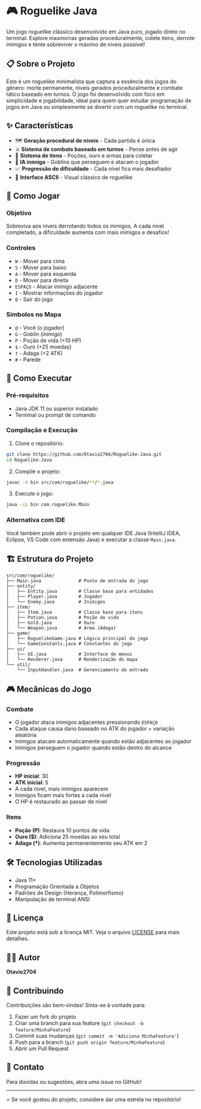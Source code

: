# 🎮 Roguelike Java

Um jogo roguelike clássico desenvolvido em Java puro, jogado direto no terminal. Explore masmorras geradas proceduralmente, colete itens, derrote inimigos e tente sobreviver o máximo de níveis possível!

## 📋 Sobre o Projeto

Este é um roguelike minimalista que captura a essência dos jogos do gênero: morte permanente, níveis gerados proceduralmente e combate tático baseado em turnos. O jogo foi desenvolvido com foco em simplicidade e jogabilidade, ideal para quem quer estudar programação de jogos em Java ou simplesmente se divertir com um roguelike no terminal.

## ✨ Características

- 🗺️ **Geração procedural de níveis** - Cada partida é única
- ⚔️ **Sistema de combate baseado em turnos** - Pense antes de agir
- 🎒 **Sistema de itens** - Poções, ouro e armas para coletar
- 👾 **IA inimiga** - Goblins que perseguem e atacam o jogador
- 📈 **Progressão de dificuldade** - Cada nível fica mais desafiador
- 🎨 **Interface ASCII** - Visual clássico de roguelike

## 🎯 Como Jogar

### Objetivo
Sobreviva aos níveis derrotando todos os inimigos. A cada nível completado, a dificuldade aumenta com mais inimigos e desafios!

### Controles
- `W` - Mover para cima
- `S` - Mover para baixo
- `A` - Mover para esquerda
- `D` - Mover para direita
- `ESPAÇO` - Atacar inimigo adjacente
- `I` - Mostrar informações do jogador
- `Q` - Sair do jogo

### Símbolos no Mapa
- `@` - Você (o jogador)
- `G` - Goblin (inimigo)
- `P` - Poção de vida (+10 HP)
- `$` - Ouro (+25 moedas)
- `†` - Adaga (+2 ATK)
- `#` - Parede

## 🚀 Como Executar

### Pré-requisitos
- Java JDK 11 ou superior instalado
- Terminal ou prompt de comando

### Compilação e Execução

1. Clone o repositório:
```bash
git clone https://github.com/Otavio2704/Roguelike-Java.git
cd Roguelike-Java
```

2. Compile o projeto:
```bash
javac -d bin src/com/roguelike/**/*.java
```

3. Execute o jogo:
```bash
java -cp bin com.roguelike.Main
```

### Alternativa com IDE
Você também pode abrir o projeto em qualquer IDE Java (IntelliJ IDEA, Eclipse, VS Code com extensão Java) e executar a classe `Main.java`.

## 🏗️ Estrutura do Projeto

```
src/com/roguelike/
├── Main.java              # Ponto de entrada do jogo
├── entity/
│   ├── Entity.java        # Classe base para entidades
│   ├── Player.java        # Jogador
│   └── Enemy.java         # Inimigos
├── item/
│   ├── Item.java          # Classe base para itens
│   ├── Potion.java        # Poção de vida
│   ├── Gold.java          # Ouro
│   └── Weapon.java        # Arma (Adaga)
├── game/
│   ├── RoguelikeGame.java # Lógica principal do jogo
│   └── GameConstants.java # Constantes do jogo
├── ui/
│   ├── UI.java            # Interface de menus
│   └── Renderer.java      # Renderização do mapa
└── util/
    └── InputHandler.java  # Gerenciamento de entrada
```

## 🎮 Mecânicas do Jogo

### Combate
- O jogador ataca inimigos adjacentes pressionando `ESPAÇO`
- Cada ataque causa dano baseado no ATK do jogador + variação aleatória
- Inimigos atacam automaticamente quando estão adjacentes ao jogador
- Inimigos perseguem o jogador quando estão dentro do alcance

### Progressão
- **HP inicial**: 30
- **ATK inicial**: 5
- A cada nível, mais inimigos aparecem
- Inimigos ficam mais fortes a cada nível
- O HP é restaurado ao passar de nível

### Itens
- **Poção (P)**: Restaura 10 pontos de vida
- **Ouro ($)**: Adiciona 25 moedas ao seu total
- **Adaga (†)**: Aumenta permanentemente seu ATK em 2

## 🛠️ Tecnologias Utilizadas

- Java 11+
- Programação Orientada a Objetos
- Padrões de Design (Herança, Polimorfismo)
- Manipulação de terminal ANSI

## 📝 Licença

Este projeto está sob a licença MIT. Veja o arquivo [LICENSE](LICENSE) para mais detalhes.

## 👨‍💻 Autor

**Otavio2704**

## 🤝 Contribuindo

Contribuições são bem-vindas! Sinta-se à vontade para:

1. Fazer um fork do projeto
2. Criar uma branch para sua feature (`git checkout -b feature/MinhaFeature`)
3. Commit suas mudanças (`git commit -m 'Adiciona MinhaFeature'`)
4. Push para a branch (`git push origin feature/MinhaFeature`)
5. Abrir um Pull Request

## 📧 Contato

Para dúvidas ou sugestões, abra uma issue no GitHub!

---

⭐ Se você gostou do projeto, considere dar uma estrela no repositório!
